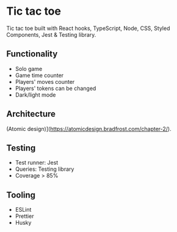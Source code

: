# Tic tac toe

Tic tac toe built with React hooks, TypeScript, Node, CSS, Styled Components, Jest & Testing library.

## Functionality
- Solo game
- Game time counter
- Players' moves counter
- Players' tokens can be changed
- Dark/light mode

## Architecture
(Atomic design)](https://atomicdesign.bradfrost.com/chapter-2/).

## Testing
- Test runner: Jest
- Queries: Testing library
- Coverage > 85%

## Tooling
- ESLint
- Prettier
- Husky